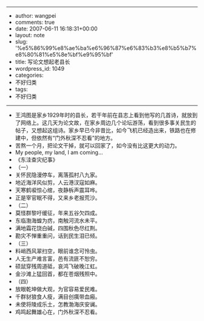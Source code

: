 - --
- author: wangpei
- comments: true
- date: 2007-06-11 16:18:31+00:00
- layout: note
- slug: '%e5%86%99%e8%ae%ba%e6%96%87%e6%83%b3%e8%b5%b7%e8%80%81%e5%8e%bf%e9%95%bf'
- title: 写论文想起老县长
- wordpress_id: 1049
- categories:
- 不好归类
- tags:
- 不好归类
- --
- 王鸿图是家乡1929年时的县长，若干年前在县志上看到他写的几首诗，就放到了网络上。这几天为论文故，在家乡周边几个论坛游荡，看到很多事关民生的帖子，又想起这组诗。家乡早已今非昔比，如今飞机已经造出来，铁路也在修建中，但依然有“门外秋深不忍看”的地方。
- 苦熬一个月，把论文干掉，就可以回家了，如今没有比这更大的动力。
- My people, my land, I am coming…
- 《东洼查灾纪事》
- （一）
- 关怀民隐漫停车，离落孤村八九家。
- 地近海洋风似剪，人云港汊寇如麻。
- 天寒鹤唳惊心绾，夜静柝声震耳哗。
- 正是宰官眠不得，又来乡老报荒沙。
- （二）
- 莫怪群黎吁缓征，年来五谷欠四成。
- 东临渤海蝗为疠，南触河流水未平。
- 满地霜花饶白碱，四围秋色尽红荆。
- 勘灾不惮重重问，话到民生泪已倾。
- （三）
- 料峭西风翠扫空，眼前谁念可怜虫。
- 人无生产难言富，邑有流匪不恕穷。
- 硕鼠穿残周道砥，哀鸿飞破晚江虹。
- 金沙滩上猛回首，都在苍烟残照中。
- （四）
- 放眼乾坤做大观，为官容易爱民难。
- 千群豺狼食人瘦，满目创痍带血瘢。
- 未使将陵成乐土，怎教渤海庆安谰。
- 鸡鸣起舞雄心在，门外秋深不忍看。
